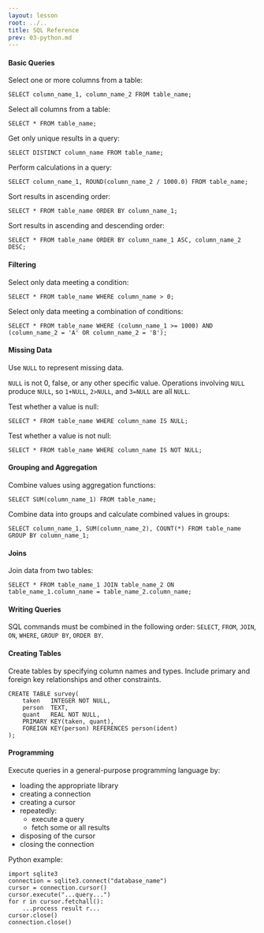 ```yaml
---
layout: lesson
root: ../..
title: SQL Reference
prev: 03-python.md
---
```


#### Basic Queries

Select one or more columns from a table:

    SELECT column_name_1, column_name_2 FROM table_name;

Select all columns from a table:

    SELECT * FROM table_name;

Get only unique results in a query:

    SELECT DISTINCT column_name FROM table_name;

Perform calculations in a query:

    SELECT column_name_1, ROUND(column_name_2 / 1000.0) FROM table_name;

Sort results in ascending order:

    SELECT * FROM table_name ORDER BY column_name_1;

Sort results in ascending and descending order:

    SELECT * FROM table_name ORDER BY column_name_1 ASC, column_name_2 DESC;

#### Filtering

Select only data meeting a condition:

    SELECT * FROM table_name WHERE column_name > 0;

Select only data meeting a combination of conditions:

    SELECT * FROM table_name WHERE (column_name_1 >= 1000) AND (column_name_2 = 'A' OR column_name_2 = 'B');

#### Missing Data

Use `NULL` to represent missing data.

`NULL` is not 0, false, or any other specific value.
Operations involving `NULL` produce `NULL`, so `1+NULL`, `2>NULL`, and `3=NULL` are all `NULL`.

Test whether a value is null:

    SELECT * FROM table_name WHERE column_name IS NULL;

Test whether a value is not null:

    SELECT * FROM table_name WHERE column_name IS NOT NULL;

#### Grouping and Aggregation

Combine values using aggregation functions:

    SELECT SUM(column_name_1) FROM table_name;

Combine data into groups and calculate combined values in groups:

    SELECT column_name_1, SUM(column_name_2), COUNT(*) FROM table_name GROUP BY column_name_1;

#### Joins

Join data from two tables:

    SELECT * FROM table_name_1 JOIN table_name_2 ON table_name_1.column_name = table_name_2.column_name;

#### Writing Queries

SQL commands must be combined in the following order:
`SELECT`, `FROM`, `JOIN`, `ON`, `WHERE`, `GROUP BY`, `ORDER BY`.

#### Creating Tables

Create tables by specifying column names and types.
Include primary and foreign key relationships and other constraints.

    CREATE TABLE survey(
        taken   INTEGER NOT NULL,
        person  TEXT,
        quant   REAL NOT NULL,
        PRIMARY KEY(taken, quant),
        FOREIGN KEY(person) REFERENCES person(ident)
    );

#### Programming

Execute queries in a general-purpose programming language by:

*   loading the appropriate library
*   creating a connection
*   creating a cursor
*   repeatedly:
    *   execute a query
    *   fetch some or all results
*   disposing of the cursor
*   closing the connection

Python example:

    import sqlite3
    connection = sqlite3.connect("database_name")
    cursor = connection.cursor()
    cursor.execute("...query...")
    for r in cursor.fetchall():
        ...process result r...
    cursor.close()
    connection.close()
